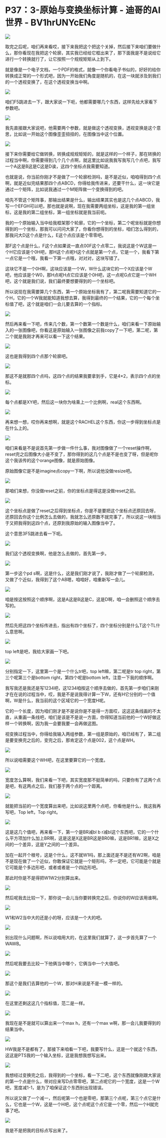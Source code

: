 # P37：3-原始与变换坐标计算 - 迪哥的AI世界 - BV1hrUNYcENc

![](img/1d7d4ebea6993b495563ec85714abe21_0.png)

取完之后呢，咱们再来看哎，接下来我把这个把这个关掉，然后接下来咱们要做什么，那你看现在我把这个轮廓，其实我已经给它框出来了，那下面我是不是说给它进行一个转换就行了，让它按照一个规规矩矩从上到下。

就是像是一个电子文档，一个PDF的格式，就像一个你看电子书似的，好好的给你转换成正常的一个形式吧，因为一开始我们角度是随机的，在这一块就涉及到我们的一个透视变换了，在这个透视变换当中啊。



![](img/1d7d4ebea6993b495563ec85714abe21_2.png)

咱们F5跳进去一下，跟大家说一下呃，他都需要哪几个东西，这样先给大家看下参数吧。

![](img/1d7d4ebea6993b495563ec85714abe21_4.png)

我先直接跟大家说吧，他需要两个参数，就是做这个透视变换，透视变换是这个意思，比如说一开始这个图像歪歪扭扭的，在图像当中这个位置。



![](img/1d7d4ebea6993b495563ec85714abe21_6.png)

接下来你需要给它做转换，转换成规规矩矩的，就是这样的一个样子，那在转换的过程当中啊，你需要得到几个几个点啊，就这里比如说我我写我写几个点吧，我写一个A这是B这是C这是D诶，这四个坐标点我需要知道。

也就是说，你当前你刚才不是做了一个轮廓检测吗，是不是近似，咱咱得到四个点啊，就是近似完结果那四个点ABCD，你得给我传进来，还要干什么，这一块它是通过一个矩阵，比如说我通过一个M矩阵做一个变换得到的吧。

咱先不管这个矩阵事，那输出结果是什么，输出结果其实也是这几个点ABCD，我写一个EFGH可以吧，那也就是说啊，现在我需要两组坐标，这是我的第一组坐标，这是我的第二组坐标，第一组坐标就是我当前呃。

我的一个原始输入当中给我框架那个轮廓，它的一个坐标，第二个呢坐标就是你想得到的一个坐标，那我可以问问大家了，你看你想得到的坐标，咱们怎么得到的，那我问大D这个点是什么，E这个点应该是个零零吧。

那F这个点是什么，F这个点如果说一直点00F这个点零二，我说这是个W这是一个H它应该是个0H吧，那H这个点呢H这个点就是第一个点，它是一个，我看下第一点它是一个哦，我看一下第一点哦，对对对，这块写错了。

这块它不是一个0H啊，这块应该是一个W，W什么这块它的一个X应该是个W吧，他应该是个W0，那H点呢H点它应该是个0H吧，这一点呢G点它是一个WH吧，这个就是我们说，我们最终要想要得到的一个坐标吧。

所以说现在我需要算几个东西，第一个原始坐标我有了，第二呢我需要知道它的一个H，它的一个W我就能知道我想去算，我得到最终的一个结果，它的一个每个坐标值了吧，这个就是咱们一会儿要去算的一个指标。



![](img/1d7d4ebea6993b495563ec85714abe21_8.png)

然后再来看一下吧，传来几个数，第一个数第一个数是什么，咱们来看一下原始输入的一张图像吧，你看这是原始输入一张图像之前我copy了一下吧，第二呢，第二个就是我刚才再来可以看一下这个结果。



![](img/1d7d4ebea6993b495563ec85714abe21_10.png)

这也是我得到四个点那个轮廓吧。

![](img/1d7d4ebea6993b495563ec85714abe21_12.png)

那这不是就那四个点吗，这四个点的结果我要拿到手，它是4×2，表示四个点的坐标。

![](img/1d7d4ebea6993b495563ec85714abe21_14.png)

每个点都是XY吧，然后这一块你为啥乘上一个比例啊，real这个东西啊。

![](img/1d7d4ebea6993b495563ec85714abe21_16.png)

再来想一想，哎你再来想啊，就是这个RACHEL这个东西，你这一步得到坐标点是在什么上的。

![](img/1d7d4ebea6993b495563ec85714abe21_18.png)

咱们来看是不是说首先第一步做一件什么事，我对图像做了一个reset操作啊，reset完之后图像大小是不变了，那你得到的这几个点是不是也变了呀，但是呢你这个我该传的这个orange图像，就是原始图像。

原始图像它是不是imagine点copy一下啊，所以说他没做resize吧。

![](img/1d7d4ebea6993b495563ec85714abe21_20.png)

那咱们来想，你没做reset之前，你的坐标点是得这是没做reset之前。

![](img/1d7d4ebea6993b495563ec85714abe21_22.png)

这个坐标点是做了reset之后得到坐标点，你是不是要把这个坐标点还原回去呀，还原回去你这个比例怎么去做的，我就怎么还原数不就完事了，所以说这一块相当于又把我得到这四个点，还原到我原始的输入图像当中了。

这个意思3F5跳进去看一下呃。

![](img/1d7d4ebea6993b495563ec85714abe21_24.png)

我们这个透视变换啊，他是怎么去做的，首先第一步。

![](img/1d7d4ebea6993b495563ec85714abe21_26.png)

第一步这个pd s啊，这是什么，这是我们刚才说了，我刚才做了一个轮廓检测，又做了个近似，我得到了这个AB嗯，咱咱好，咱重新写一会儿。



![](img/1d7d4ebea6993b495563ec85714abe21_28.png)

咱是按这按照这个顺序啊，这是A这是B这是C，这是D啊，咱一会删照这个顺序去写的。

![](img/1d7d4ebea6993b495563ec85714abe21_30.png)

然后先把这四个坐标传进去，指出有四个坐标了，四个坐标分别是什么T这个TL什么意思啊。

![](img/1d7d4ebea6993b495563ec85714abe21_32.png)

top left是吧，我给大家画一下吧。

![](img/1d7d4ebea6993b495563ec85714abe21_34.png)

分别指定一下，这里第一个是一个什么tr吧，top left嘛，第二呢是tr top right，第三个呢第三个是bottom right，第四个呢是bottom left，注意一下我的顺序啊。

我写我还是我还是写1234吧，这1234咱按这个顺序去做的，首先第一步咱们来刚才在在说的过程当中，哎，我是不是说我得计算一下W，还有H它分别的一个值啊，W是什么，我当前的这个区域它的一个宽度H呢。

它的一个长度，因为咱们刚才是不是说你是不是得一方面哎，这这这条线画的不太直，从重画一条线吧，咱们是该是不是说一方面，你得知道当前他的一个W好做这样一个转换啊，因为我一会要我要一会再做这图。

视变换过程当中，你得给我输入两组参数，第一组是原始的，咱已经有了，第二组是要变换完之后的，变完之后，那肯定这个点是002，这个点是WH。



![](img/1d7d4ebea6993b495563ec85714abe21_36.png)

所以说咱需要这个WH吧，在这里要算它的一个宽度。

![](img/1d7d4ebea6993b495563ec85714abe21_38.png)

宽度怎么算啊，我们来看一下吧，其实宽度那不挺简单的吗，只要你有了这两个点是吧，有这两点之后，我们基于两个点的一个距离。



![](img/1d7d4ebea6993b495563ec85714abe21_40.png)

就能把当前的一个宽度算出来吧，比如说这里两个点吧，你看他是什么，我这我再写吧，Top left，Top right。



![](img/1d7d4ebea6993b495563ec85714abe21_42.png)

这是这几个值吧，再来看一下，第一个是BR减bl b r减bl这个东西吧，它的一个什么平方项加什么加上BR啊，这是这是X这是BR这是BR0嘛，这是BR1嘛，这是X之间的一个差异，这是Y之间的一个差异。

加在一起开个根号，这是个什么，这不就W1吗，那上面还是不是还有W2啊，咱是不是现在做了一个近似，你敢保证它就是一个矩形吗，不一定吧，它可能是个就是它可能是个多边形吧，或者或者是一个四边形吧。

那此时你是不是得把W1W2分别算出来。

![](img/1d7d4ebea6993b495563ec85714abe21_44.png)

然后呢我去比较一下，那你说一会儿当你要转换完之后，你说你的W应该用谁啊。

![](img/1d7d4ebea6993b495563ec85714abe21_46.png)

W1和W2当中大的还是小的呀，应该是一个大的吧。

![](img/1d7d4ebea6993b495563ec85714abe21_48.png)

别出现什么问题啊，所以说咱用大的，在这里我们就算了，这一步首先算了一个WAWB。

![](img/1d7d4ebea6993b495563ec85714abe21_50.png)

然后呢我要去比较一下他俩当中哪个，它俩当中一个大值吧。

![](img/1d7d4ebea6993b495563ec85714abe21_52.png)

那这个是我们去算他的一个W，那对H来说是不是一模一样的。

![](img/1d7d4ebea6993b495563ec85714abe21_54.png)

在这里还剩这这几个指标值，范二是一样。

![](img/1d7d4ebea6993b495563ec85714abe21_56.png)

我现在是不是就可以算出来一个max h，还有一个max w啊，那一会儿我要得到的结果当中。

![](img/1d7d4ebea6993b495563ec85714abe21_58.png)

HW我是不是都有了，那接下来咱看一下吧，我要写什么，这是一个就这个东西，这这是PTS我的一个输入坐标，这是我想我想写出来。



![](img/1d7d4ebea6993b495563ec85714abe21_60.png)

我想经过变换完之后，我得到的一个坐标，看一下二吧，这个东西就像刚跟大家说的第一个点是什么，带对应来写D点零零吧，第二点呢它的一个宽度，这是一个W吧，宽度减1-1，是为了咱保证这个东西别出现错误。

所以说又做了一个减一，然后呢第一个也是零吧，那第三个点呢，第三个点它是什么，它也是一个W，这是一个H吧，这个点呢这个点它是一个零，然后一个H就完事了吧。



![](img/1d7d4ebea6993b495563ec85714abe21_62.png)

我是不是把我的目标点写出来了。